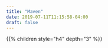 ```yaml
---
title: "Maven"
date: 2019-07-11T11:15:58-04:00
draft: false
---
```


{{% children style="h4" depth="3" %}}
